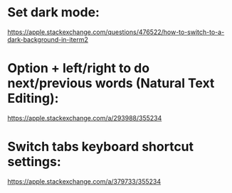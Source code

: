 
# Set dark mode:
https://apple.stackexchange.com/questions/476522/how-to-switch-to-a-dark-background-in-iterm2

# Option + left/right to do next/previous words (Natural Text Editing):
https://apple.stackexchange.com/a/293988/355234

# Switch tabs keyboard shortcut settings:
https://apple.stackexchange.com/a/379733/355234
